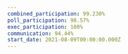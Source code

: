 ```yaml
---
combined_participation: 99.230%
poll_participation: 98.57%
exec_participation: 100%
communication: 94.44%
start_date: 2021-08-09T00:00:00.000Z
---
```


